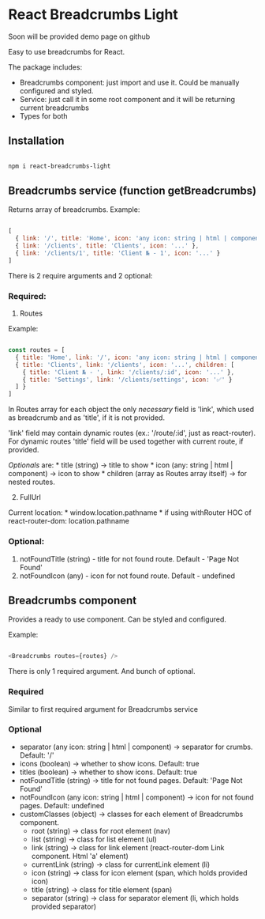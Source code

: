 # React Breadcrumbs Light

Soon will be provided demo page on github

Easy to use breadcrumbs for React.

The package includes:
  * Breadcrumbs component: just import and use it. Could be manually configured and styled.
  * Service: just call it in some root component and it will be returning current breadcrumbs
  * Types for both

## Installation

```bash

npm i react-breadcrumbs-light

```

## Breadcrumbs service (function getBreadcrumbs)

Returns array of breadcrumbs. Example:

```js

[
  { link: '/', title: 'Home', icon: 'any icon: string | html | component' },
  { link: '/clients', title: 'Clients', icon: '...' },
  { link: '/clients/1', title: 'Client № - 1', icon: '...' }
]

```

There is 2 require arguments and 2 optional:

### Required:

1. Routes

  Example:

  ```js

  const routes = [
    { title: 'Home', link: '/', icon: 'any icon: string | html | component' },
    { title: 'Clients', link: '/clients', icon: '...', children: [
      { title: 'Client № - ', link: '/clients/:id', icon: '...' },
      { title: 'Settings', link: '/clients/settings', icon: '✅' }
    ] }
  ]

  ```

  In Routes array for each object the only _necessary_ field is 'link', which used as breadcrumb
  and as 'title', if it is not provided.

  'link' field may contain dynamic routes (ex.: '/route/:id', just as react-router).
  For dynamic routes 'title' field will be used together with current route, if provided.

  _Optionals_ are:
    * title (string) -> title to show
    * icon (any: string | html | component) -> icon to show
    * children (array as Routes array itself) -> for nested routes.

2. FullUrl

  Current location:
    * window.location.pathname
    * if using withRouter HOC of react-router-dom: location.pathname

### Optional:

1. notFoundTitle (string) - title for not found route. Default - 'Page Not Found'
2. notFoundIcon (any) - icon for not found route. Default - undefined

## Breadcrumbs component

Provides a ready to use component. Can be styled and configured.

Example:

```js

<Breadcrumbs routes={routes} />

```

There is only 1 required argument. And bunch of optional.

### Required

Similar to first required argument for Breadcrumbs service

### Optional

* separator (any icon: string | html | component) -> separator for crumbs. Default: '/'
* icons (boolean) -> whether to show icons. Default: true
* titles (boolean) -> whether to show icons. Default: true
* notFoundTitle (string) -> title for not found pages. Default: 'Page Not Found'
* notFoundIcon (any icon: string | html | component) -> icon for not found pages. Default: undefined
* customClasses (object) -> classes for each element of Breadcrumbs component.
  * root (string) -> class for root element (nav)
  * list (string) -> class for list element (ul)
  * link (string) -> class for link element (react-router-dom Link component. Html 'a' element)
  * currentLink (string) -> class for currentLink element (li)
  * icon (string) -> class for icon element (span, which holds provided icon)
  * title (string) -> class for title element (span)
  * separator (string) -> class for separator element (li, which holds provided separator)
